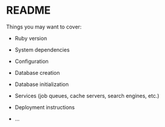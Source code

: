 # README

Things you may want to cover:

* Ruby version 

* System dependencies

* Configuration

* Database creation

* Database initialization

* Services (job queues, cache servers, search engines, etc.)

* Deployment instructions

* ...

